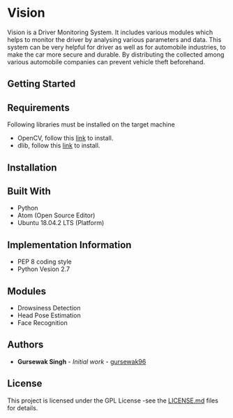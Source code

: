 # Vision
Vision is a Driver Monitoring System. It includes various modules which helps to monitor the driver by analysing various parameters and data. This system can be very helpful for driver as well as for automobile industries, to make the car more secure and durable. By distributing the collected among various automobile companies can prevent vehicle theft beforehand.
## Getting Started

## Requirements
Following libraries must be installed on the target machine
- OpenCV, follow this [link](https://pypi.org/project/dlib/) to install.
- dlib, follow this [link](https://pypi.org/project/dlib/) to install.
## Installation
## Built With
- Python
- Atom (Open Source Editor)
- Ubuntu 18.04.2 LTS (Platform)
## Implementation Information
- PEP 8 coding style
- Python Vesion 2.7 
## Modules
- Drowsiness Detection
- Head Pose Estimation
- Face Recognition
## Authors
* **Gursewak Singh** - *Initial work* - [gursewak96](https://github.com/gursewak96)
## License
This project is licensed under the GPL License -see the [LICENSE.md](https://github.com/gursewak96/Vision/blob/master/LICENSE.md) files for details.

